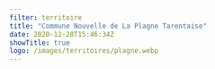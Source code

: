 ```yaml
---
filter: territoire
title: "Commune Nouvelle de La Plagne Tarentaise"
date: 2020-12-28T15:46:34Z
showTitle: true
logo: /images/territoires/plagne.webp
---
```

